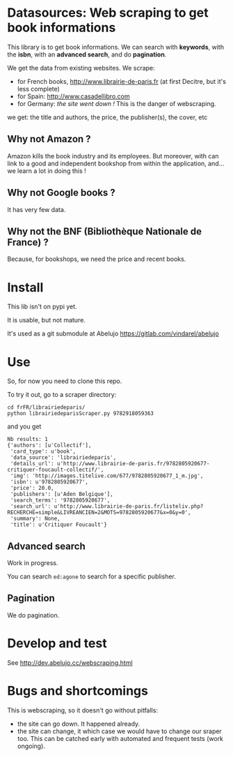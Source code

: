 
# Datasources: Web scraping to get book informations

This library is to get book informations. We can search with **keywords**,
with the **isbn**, with an **advanced search**, and do **pagination**.

We get the data from existing websites. We scrape:

- for French books, http://www.librairie-de-paris.fr (at first Decitre, but it's less complete)
- for Spain: http://www.casadellibro.com
- for Germany: *the site went down !* This is the danger of webscraping.

we get: the title and authors, the price, the publisher(s), the cover, etc

## Why not Amazon ?

Amazon kills the book industry and its employees.  But moreover, with
can link to a good and independent bookshop from within the
application, and… we learn a lot in doing this !

## Why not Google books ?

It has very few data.

## Why not the BNF (Bibliothèque Nationale de France) ?

Because, for bookshops, we need the price and recent books.


# Install

This lib isn't on pypi yet.

It is usable, but not mature.

It's used as a git submodule at Abelujo https://gitlab.com/vindarel/abelujo

# Use

So, for now you need to clone this repo.

To try it out, go to a scraper directory:

    cd frFR/librairiedeparis/
    python librairiedeparisScraper.py 9782918059363

and you get

```
Nb results: 1
{'authors': [u'Collectif'],
 'card_type': u'book',
 'data_source': 'librairiedeparis',
 'details_url': u'http://www.librairie-de-paris.fr/9782805920677-critiquer-foucault-collectif/',
 'img': 'http://images.titelive.com/677/9782805920677_1_m.jpg',
 'isbn': u'9782805920677',
 'price': 20.0,
 'publishers': [u'Aden Belgique'],
 'search_terms': '9782805920677',
 'search_url': u'http://www.librairie-de-paris.fr/listeliv.php?RECHERCHE=simple&LIVREANCIEN=2&MOTS=9782805920677&x=0&y=0',
 'summary': None,
 'title': u'Critiquer Foucault'}
```

## Advanced search

Work in progress.

You can search ``ed:agone`` to search for a specific publisher.

## Pagination

We do pagination.


# Develop and test

See http://dev.abelujo.cc/webscraping.html

# Bugs and shortcomings

This is webscraping, so it doesn't go without pitfalls:

- the site can go down. It happened already.
- the site can change, it which case we would have to change our
  sraper too. This can be catched early with automated and frequent
  tests (work ongoing).
